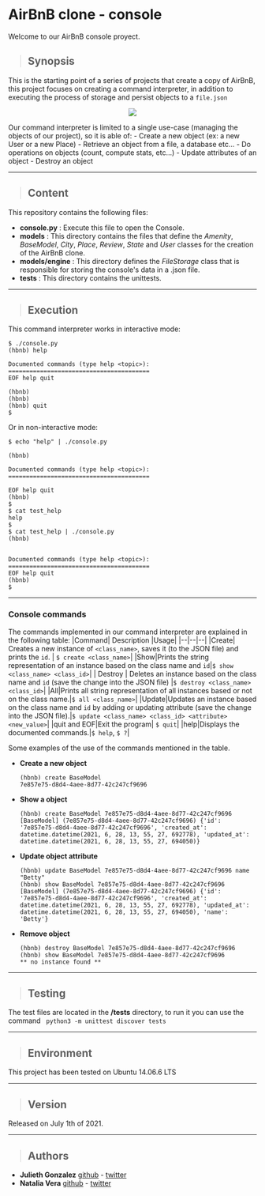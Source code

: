 # AirBnB clone - console
Welcome to our AirBnB console proyect.



> ## Synopsis

This is the starting point of a series of projects that create a copy of AirBnB, this project focuses on creating a command interpreter, in addition to executing the process of storage and persist objects to a `file.json`
<p align="center">
<img src="https://pbs.twimg.com/media/E5OfUqaX0AIQ-WK?format=jpg&name=small"/>
</p>
Our command interpreter is limited to a single use-case (managing the objects of our project), so it is able of:
-   Create a new object (ex: a new User or a new Place)
-   Retrieve an object from a file, a database etc…
-   Do operations on objects (count, compute stats, etc…)
-   Update attributes of an object
-   Destroy an object

---------------------------------------------------------
>## Content
This repository contains the following files:

- **console.py** : Execute this file to open the Console. 
-  **models** : This directory contains the files that define the _Amenity_, _BaseModel_, _City_, _Place_, _Review_, _State_ and _User_ classes for the creation of the AirBnB clone.
- **models/engine** : This directory defines the _FileStorage_ class that is responsible for storing the console's data in a .json file.
- **tests** : This directory contains the unittests.
--------------------------------------------------
>## Execution
This command interpreter works in interactive mode:
```
$ ./console.py
(hbnb) help

Documented commands (type help <topic>):
========================================
EOF help quit

(hbnb)
(hbnb)
(hbnb) quit
$
```
Or in non-interactive mode:
```
$ echo "help" | ./console.py

(hbnb)

Documented commands (type help <topic>):
========================================

EOF help quit
(hbnb)
$
$ cat test_help
help
$
$ cat test_help | ./console.py
(hbnb)


Documented commands (type help <topic>):
========================================
EOF help quit
(hbnb)
$
```
----
### Console commands

The commands implemented in our command interpreter are explained in the following table:
|Command| Description |Usage|
|--|--|--|
|Create| Creates a new instance of `<class_name>`, saves it (to the JSON file) and prints the `id`. | `$ create <class_name>`|
|Show|Prints the string representation of an instance based on the class name and `id`|`$ show <class_name> <class_id>`|
| Destroy | Deletes an instance based on the class name and `id` (save the change into the JSON file) |`$ destroy <class_name> <class_id>`|
|All|Prints all string representation of all instances based or not on the class name.|`$ all <class_name>`|
|Update|Updates an instance based on the class name and `id` by adding or updating attribute (save the change into the JSON file).|`$ update <class_name> <class_id> <attribute> <new_value>`|
|quit and EOF|Exit the program| `$ quit`|
|help|Displays the documented commands.|`$ help`, `$ ?`|


Some examples of the use of the commands mentioned in the table.
- **Create a new object**
  ```
  (hbnb) create BaseModel
  7e857e75-d8d4-4aee-8d77-42c247cf9696
  ```
- **Show a object**
  ```
  (hbnb) create BaseModel 7e857e75-d8d4-4aee-8d77-42c247cf9696
  [BaseModel] (7e857e75-d8d4-4aee-8d77-42c247cf9696) {'id': '7e857e75-d8d4-4aee-8d77-42c247cf9696', 'created_at': datetime.datetime(2021, 6, 28, 13, 55, 27, 692778), 'updated_at': datetime.datetime(2021, 6, 28, 13, 55, 27, 694050)}
  ```

- **Update object attribute**
  ```
  (hbnb) update BaseModel 7e857e75-d8d4-4aee-8d77-42c247cf9696 name "Betty"
  (hbnb) show BaseModel 7e857e75-d8d4-4aee-8d77-42c247cf9696
  [BaseModel] (7e857e75-d8d4-4aee-8d77-42c247cf9696) {'id': '7e857e75-d8d4-4aee-8d77-42c247cf9696', 'created_at': datetime.datetime(2021, 6, 28, 13, 55, 27, 692778), 'updated_at': datetime.datetime(2021, 6, 28, 13, 55, 27, 694050), 'name': 'Betty'}
  ```
- **Remove object**
  ```
  (hbnb) destroy BaseModel 7e857e75-d8d4-4aee-8d77-42c247cf9696
  (hbnb) show BaseModel 7e857e75-d8d4-4aee-8d77-42c247cf9696
  ** no instance found **
  ```
----
>## Testing
The test files are located in the **/tests** directory, to run it you can use the command
` python3 -m unittest discover tests`

----
>## Environment
This project has been tested on Ubuntu 14.06.6 LTS

----
>## Version
Released on July 1th of 2021.

---
>## Authors
-  **Julieth Gonzalez** [github](https://github.com/jyuly12)  - [twitter](https://twitter.com/jyuly12)
-  **Natalia Vera**  [github](https://github.com/Naveduran)  -  [twitter](https://twitter.com/NaVeDuran1)
